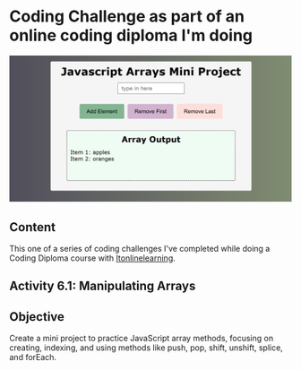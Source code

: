 # Coding Challenge as part of an online coding diploma I'm doing

![screenshot to come](preview-screenshot.jpg)

## Content

This one of a series of coding challenges I've completed while doing a Coding Diploma course with [Itonlinelearning](https://www.itonlinelearning.com/).

## Activity 6.1: Manipulating Arrays

## Objective

Create a mini project to practice JavaScript array methods, focusing on creating, indexing, and using methods like push, pop, shift, unshift, splice, and forEach.
